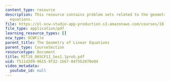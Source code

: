```yaml
---
content_type: resource
description: This resource contains problem sets related to the geometry of linear
  equations.
file: https://ol-ocw-studio-app-production.s3.amazonaws.com/courses/18-06sc-linear-algebra-fall-2011/f511d20996159f321b6704f5b2070e04_MIT18_06SCF11_Ses1.1prob.pdf
file_type: application/pdf
learning_resource_types: []
ocw_type: OCWFile
parent_title: The Geometry of Linear Equations
parent_type: CourseSection
resourcetype: Document
title: MIT18_06SCF11_Ses1.1prob.pdf
uid: f511d209-9615-9f32-1b67-04f5b2070e04
video_metadata:
  youtube_id: null
---
```

